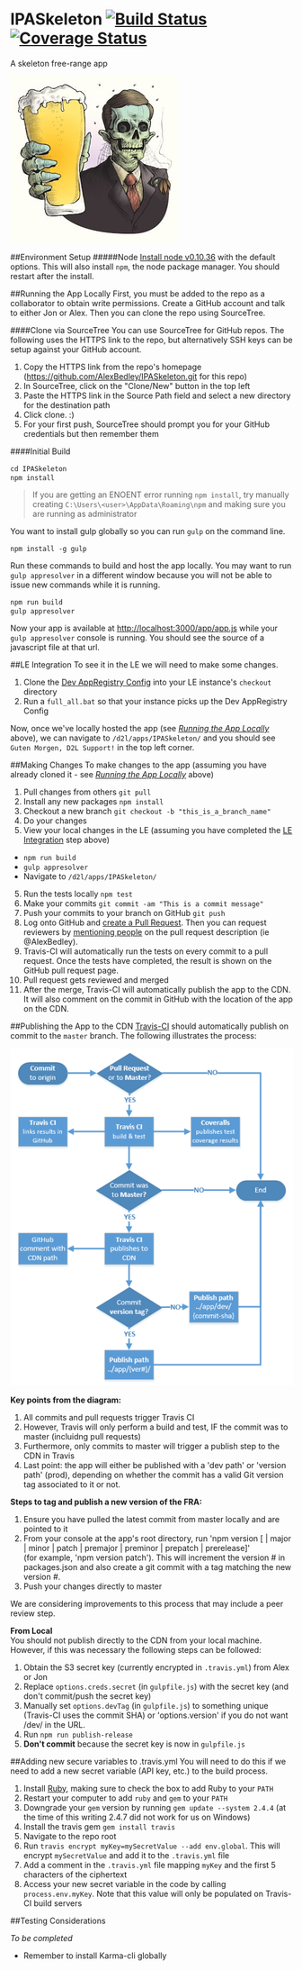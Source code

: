 # IPASkeleton [![Build Status](https://travis-ci.org/AlexBedley/IPASkeleton.svg?branch=master)](https://travis-ci.org/AlexBedley/IPASkeleton) [![Coverage Status](https://coveralls.io/repos/AlexBedley/IPASkeleton/badge.svg?branch=master)](https://coveralls.io/r/AlexBedley/IPASkeleton?branch=master)
A skeleton free-range app

![ipa skeleton logo](ipa-skeleton-logo.jpg)

##Environment Setup
#####Node
[Install node v0.10.36](http://nodejs.org/dist/v0.10.36/node-v0.10.36-x86.msi) with the default options. This will also install `npm`, the node package manager. You should restart after the install.

##Running the App Locally
First, you must be added to the repo as a collaborator to obtain write permissions. Create a GitHub account and talk to either Jon or Alex. Then you can clone the repo using SourceTree.

####Clone via SourceTree
You can use SourceTree for GitHub repos. The following uses the HTTPS link to the repo, but alternatively SSH keys can be setup against your GitHub account.

1. Copy the HTTPS link from the repo's homepage (https://github.com/AlexBedley/IPASkeleton.git for this repo)  
2. In SourceTree, click on the "Clone/New" button in the top left
3. Paste the HTTPS link in the Source Path field and select a new directory for the destination path
4. Click clone. :)
5. For your first push, SourceTree should prompt you for your GitHub credentials but then remember them

####Initial Build

    cd IPASkeleton
    npm install

> If you are getting an ENOENT error running `npm install`, try manually creating `C:\Users\<user>\AppData\Roaming\npm` and making sure you are running as administrator

You want to install gulp globally so you can run `gulp` on the command line.

    npm install -g gulp
Run these commands to build and host the app locally. You may want to run `gulp appresolver` in a different window because you will not be able to issue new commands while it is running.

    npm run build
    gulp appresolver
Now your app is available at [http://localhost:3000/app/app.js](http://localhost:3000/app/app.js) while your `gulp appresolver` console is running. You should see the source of a javascript file at that url.

##LE Integration
To see it in the LE we will need to make some changes.

1. Clone the [Dev AppRegistry Config](https://git.dev.d2l/users/cpacey/repos/lp-devappregistry-config/browse) into your LE instance's `checkout` directory
2. Run a `full_all.bat` so that your instance picks up the Dev AppRegistry Config

Now, once we've locally hosted the app (see [*Running the App Locally*](https://github.com/AlexBedley/IPASkeleton#running-the-app-locally) above), we can navigate to `/d2l/apps/IPASkeleton/` and you should see `Guten Morgen, D2L Support!` in the top left corner.

##Making Changes
To make changes to the app (assuming you have already cloned it - see [*Running the App Locally*](https://github.com/AlexBedley/IPASkeleton#running-the-app-locally) above)

1. Pull changes from others `git pull`
2. Install any new packages `npm install`
3. Checkout a new branch `git checkout -b "this_is_a_branch_name"`
4. Do your changes
5. View your local changes in the LE (assuming you have completed the [LE Integration](https://github.com/AlexBedley/IPASkeleton#le-integration) step above)
  - `npm run build`
  - `gulp appresolver`
  - Navigate to `/d2l/apps/IPASkeleton/`
5. Run the tests locally `npm test`
6. Make your commits `git commit -am "This is a commit message"`
7. Push your commits to your branch on GitHub `git push`
8. Log onto GitHub and [create a Pull Request](https://help.github.com/articles/creating-a-pull-request/). Then you can request reviewers by [mentioning people](https://github.com/blog/821) on the pull request description (ie @AlexBedley).
9. Travis-CI will automatically run the tests on every commit to a pull request. Once the tests have completed, the result is shown on the GitHub pull request page.
9. Pull request gets reviewed and merged
10. After the merge, Travis-CI will automatically publish the app to the CDN. It will also comment on the commit in GitHub with the location of the app on the CDN.

##Publishing the App to the CDN
[Travis-CI](https://travis-ci.org/AlexBedley/IPASkeleton) should automatically publish on commit to the `master` branch.  The following illustrates the process:

![deploy and publish diagram](deploy-diagram.png)

**Key points from the diagram:**

1. All commits and pull requests trigger Travis CI  
2. However, Travis will only perform a build and test, IF the commit was to master (incluidng pull requests)  
3. Furthermore, only commits to master will trigger a publish step to the CDN in Travis  
4. Last point: the app will either be published with a 'dev path' or 'version path' (prod), depending on whether the commit has a valid Git version tag associated to it or not.

**Steps to tag and publish a new version of the FRA:**

1. Ensure you have pulled the latest commit from master locally and are pointed to it  
2. From your console at the app's root directory, run 'npm version [<newversion> | major | minor | patch | premajor | preminor | prepatch | prerelease]'  
(for example, 'npm version patch').  This will increment the version # in packages.json and also create a git commit with a tag matching the new version #. 
3. Push your changes directly to master

We are considering improvements to this process that may include a peer review step.

**From Local**  
You should not publish directly to the CDN from your local machine.  However, if this was necessary the following steps can be followed:

1. Obtain the S3 secret key (currently encrypted in `.travis.yml`) from Alex or Jon  
2. Replace `options.creds.secret` (in `gulpfile.js`) with the secret key (and don't commit/push the secret key)  
3. Manually set `options.devTag` (in `gulpfile.js`) to something unique (Travis-CI uses the commit SHA) or 'options.version' if you do not want /dev/ in the URL.  
4. Run `npm run publish-release`  
5. **Don't commit** because the secret key is now in `gulpfile.js`

##Adding new secure variables to .travis.yml
You will need to do this if we need to add a new secret variable (API key, etc.) to the build process.

1. Install [Ruby](http://dl.bintray.com/oneclick/rubyinstaller/rubyinstaller-2.2.1.exe?direct), making sure to check the box to add Ruby to your `PATH`
2. Restart your computer to add `ruby` and `gem` to your `PATH`
3. Downgrade your `gem` version by running `gem update --system 2.4.4` (at the time of this writing 2.4.7 did not work for us on Windows)
4. Install the travis gem `gem install travis`
5. Navigate to the repo root
6. Run `travis encrypt myKey=mySecretValue --add env.global`. This will encrypt `mySecretValue` and add it to the `.travis.yml` file
7. Add a comment in the `.travis.yml` file mapping `myKey` and the first 5 characters of the ciphertext
8. Access your new secret variable in the code by calling `process.env.myKey`. Note that this value will only be populated on Travis-CI build servers

##Testing Considerations

*To be completed*
- Remember to install Karma-cli globally
